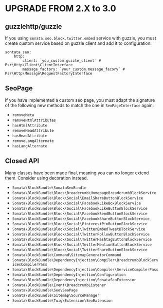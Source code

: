 UPGRADE FROM 2.X to 3.0
=======================

## guzzlehttp/guzzle

If you using `sonata.seo.block.twitter.embed` service with guzzle, you must create custom service based on guzzle client and add it to configuration:

    sontata_seo:
        http:
            client: `you_custom.guzzle_client` # Psr\Http\Client\ClientInterface
            message_factory: `your_custom.message_facory` # Psr\Http\Message\RequestFactoryInterface

## SeoPage

If you have implemented a custom seo page, you must adapt the signature of the following new methods to match the one in `SeoPageInterface` again:

 * `removeMeta`
 * `removeHtmlAttributes`
 * `hasHtmlAttribute`
 * `removeHeadAttribute`
 * `hasHeadAttribute`
 * `removeLangAlternate`
 * `hasLangAlternate`

## Closed API

Many classes have been made final, meaning you can no longer extend them.
Consider using decoration instead.

 * `Sonata\BlockBundle\SonataSeoBundle`
 * `Sonata\BlockBundle\Block\Breadcrumb\HomepageBreadcrumbBlockService`
 * `Sonata\BlockBundle\Block\Social\EmailShareButtonBlockService`
 * `Sonata\BlockBundle\Block\Social\FacebookLikeBoxBlockService`
 * `Sonata\BlockBundle\Block\Social\FacebookLikeButtonBlockService`
 * `Sonata\BlockBundle\Block\Social\FacebookSendButtonBlockService`
 * `Sonata\BlockBundle\Block\Social\FacebookShareButtonBlockService`
 * `Sonata\BlockBundle\Block\Social\PinterestPinButtonBlockService`
 * `Sonata\BlockBundle\Block\Social\TwitterEmbedTweetBlockService`
 * `Sonata\BlockBundle\Block\Social\TwitterFollowButtonBlockService`
 * `Sonata\BlockBundle\Block\Social\TwitterHashtagButtonBlockService`
 * `Sonata\BlockBundle\Block\Social\TwitterMentionButtonBlockService`
 * `Sonata\BlockBundle\Block\Social\TwitterShareButtonBlockService`
 * `Sonata\BlockBundle\Command\SitemapGeneratorCommand`
 * `Sonata\BlockBundle\DependencyInjection\Compiler\BreadcrumbBlockServicesCompilerPass`
 * `Sonata\BlockBundle\DependencyInjection\Compiler\ServiceCompilerPass`
 * `Sonata\BlockBundle\DependencyInjection\Configuration`
 * `Sonata\BlockBundle\DependencyInjection\SonataSeoExtension`
 * `Sonata\BlockBundle\Event\BreadcrumbListener`
 * `Sonata\BlockBundle\Seo\SeoPage`
 * `Sonata\BlockBundle\Sitemap\SourceManager`
 * `Sonata\BlockBundle\Twig\Extension\SeoExtension`
